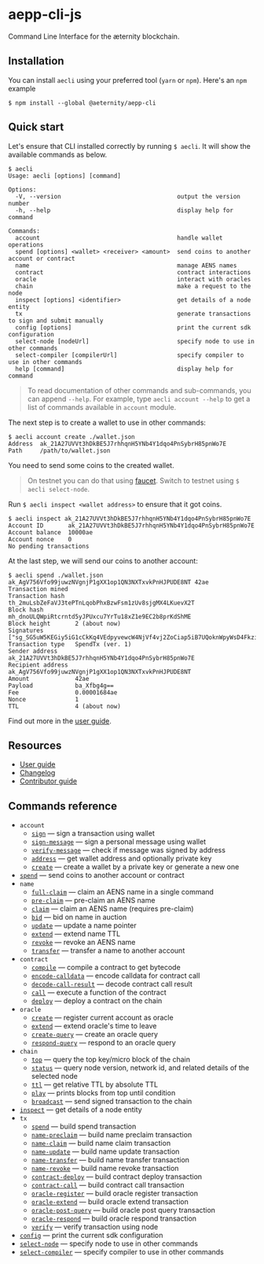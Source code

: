 # aepp-cli-js

Command Line Interface for the æternity blockchain.

## Installation

You can install `aecli` using your preferred tool (`yarn` or `npm`). Here's an `npm` example

```
$ npm install --global @aeternity/aepp-cli
```

## Quick start

Let's ensure that CLI installed correctly by running `$ aecli`. It will show the available commands as below.

<!-- ROOT-HELP-BEGIN -->

```
$ aecli
Usage: aecli [options] [command]

Options:
  -V, --version                                 output the version number
  -h, --help                                    display help for command

Commands:
  account                                       handle wallet operations
  spend [options] <wallet> <receiver> <amount>  send coins to another account or contract
  name                                          manage AENS names
  contract                                      contract interactions
  oracle                                        interact with oracles
  chain                                         make a request to the node
  inspect [options] <identifier>                get details of a node entity
  tx                                            generate transactions to sign and submit manually
  config [options]                              print the current sdk configuration
  select-node [nodeUrl]                         specify node to use in other commands
  select-compiler [compilerUrl]                 specify compiler to use in other commands
  help [command]                                display help for command
```

<!-- ROOT-HELP-END -->

> To read documentation of other commands and sub-commands, you can append `--help`. For example, type `aecli account --help` to get a list of commands available in `account` module.

The next step is to create a wallet to use in other commands:

<!-- WALLET-CREATE-BEGIN -->

```
$ aecli account create ./wallet.json
Address  ak_21A27UVVt3hDkBE5J7rhhqnH5YNb4Y1dqo4PnSybrH85pnWo7E
Path     /path/to/wallet.json
```

<!-- WALLET-CREATE-END -->

You need to send some coins to the created wallet.

> On testnet you can do that using [faucet]. Switch to testnet using `$ aecli select-node`.

[faucet]: https://faucet.aepps.com/

Run `$ aecli inspect <wallet address>` to ensure that it got coins.

<!-- INSPECT-BEGIN -->

```
$ aecli inspect ak_21A27UVVt3hDkBE5J7rhhqnH5YNb4Y1dqo4PnSybrH85pnWo7E
Account ID       ak_21A27UVVt3hDkBE5J7rhhqnH5YNb4Y1dqo4PnSybrH85pnWo7E
Account balance  10000ae
Account nonce    0
No pending transactions
```

<!-- INSPECT-END -->

At the last step, we will send our coins to another account:

<!-- SPEND-BEGIN -->

```
$ aecli spend ./wallet.json ak_AgV756Vfo99juwzNVgnjP1gXX1op1QN3NXTxvkPnHJPUDE8NT 42ae
Transaction mined
Transaction hash   th_2muLsbZeFaVJ3tePTnLqobPhxBzwFsm1zUv8sjgMX4LKuevX2T
Block hash         mh_dnoULQWpiRtcrntd5yJPUxcu7YrTu18xZ1e9EC2b8prKdShME
Block height       2 (about now)
Signatures         ["sg_SG5uW5KEGiy5iG1cCkKq4VEdpyvewcW4NjVf4vj2ZoCiap5iB7UQoknWpyWsD4FkziBuGPE88zwXemq3ZvPrdzNtXtKuD"]
Transaction type   SpendTx (ver. 1)
Sender address     ak_21A27UVVt3hDkBE5J7rhhqnH5YNb4Y1dqo4PnSybrH85pnWo7E
Recipient address  ak_AgV756Vfo99juwzNVgnjP1gXX1op1QN3NXTxvkPnHJPUDE8NT
Amount             42ae
Payload            ba_Xfbg4g==
Fee                0.00001684ae
Nonce              1
TTL                4 (about now)
```

<!-- SPEND-END -->

Find out more in the [user guide](./user-guide.md).

## Resources

- [User guide](./user-guide.md)
- [Changelog](./CHANGELOG.md)
- [Contributor guide](./contributor-guide.md)

## Commands reference

<!-- REFERENCE-TOC-BEGIN -->

- `account`
  - [`sign`](./reference.md#sign) — sign a transaction using wallet
  - [`sign-message`](./reference.md#sign-message) — sign a personal message using wallet
  - [`verify-message`](./reference.md#verify-message) — check if message was signed by address
  - [`address`](./reference.md#address) — get wallet address and optionally private key
  - [`create`](./reference.md#create) — create a wallet by a private key or generate a new one
- [`spend`](./reference.md#spend) — send coins to another account or contract
- `name`
  - [`full-claim`](./reference.md#full-claim) — claim an AENS name in a single command
  - [`pre-claim`](./reference.md#pre-claim) — pre-claim an AENS name
  - [`claim`](./reference.md#claim) — claim an AENS name (requires pre-claim)
  - [`bid`](./reference.md#bid) — bid on name in auction
  - [`update`](./reference.md#update) — update a name pointer
  - [`extend`](./reference.md#extend) — extend name TTL
  - [`revoke`](./reference.md#revoke) — revoke an AENS name
  - [`transfer`](./reference.md#transfer) — transfer a name to another account
- `contract`
  - [`compile`](./reference.md#compile) — compile a contract to get bytecode
  - [`encode-calldata`](./reference.md#encode-calldata) — encode calldata for contract call
  - [`decode-call-result`](./reference.md#decode-call-result) — decode contract call result
  - [`call`](./reference.md#call) — execute a function of the contract
  - [`deploy`](./reference.md#deploy) — deploy a contract on the chain
- `oracle`
  - [`create`](./reference.md#create-1) — register current account as oracle
  - [`extend`](./reference.md#extend-1) — extend oracle's time to leave
  - [`create-query`](./reference.md#create-query) — create an oracle query
  - [`respond-query`](./reference.md#respond-query) — respond to an oracle query
- `chain`
  - [`top`](./reference.md#top) — query the top key/micro block of the chain
  - [`status`](./reference.md#status) — query node version, network id, and related details of the selected node
  - [`ttl`](./reference.md#ttl) — get relative TTL by absolute TTL
  - [`play`](./reference.md#play) — prints blocks from top until condition
  - [`broadcast`](./reference.md#broadcast) — send signed transaction to the chain
- [`inspect`](./reference.md#inspect) — get details of a node entity
- `tx`
  - [`spend`](./reference.md#spend-1) — build spend transaction
  - [`name-preclaim`](./reference.md#name-preclaim) — build name preclaim transaction
  - [`name-claim`](./reference.md#name-claim) — build name claim transaction
  - [`name-update`](./reference.md#name-update) — build name update transaction
  - [`name-transfer`](./reference.md#name-transfer) — build name transfer transaction
  - [`name-revoke`](./reference.md#name-revoke) — build name revoke transaction
  - [`contract-deploy`](./reference.md#contract-deploy) — build contract deploy transaction
  - [`contract-call`](./reference.md#contract-call) — build contract call transaction
  - [`oracle-register`](./reference.md#oracle-register) — build oracle register transaction
  - [`oracle-extend`](./reference.md#oracle-extend) — build oracle extend transaction
  - [`oracle-post-query`](./reference.md#oracle-post-query) — build oracle post query transaction
  - [`oracle-respond`](./reference.md#oracle-respond) — build oracle respond transaction
  - [`verify`](./reference.md#verify) — verify transaction using node
- [`config`](./reference.md#config) — print the current sdk configuration
- [`select-node`](./reference.md#select-node) — specify node to use in other commands
- [`select-compiler`](./reference.md#select-compiler) — specify compiler to use in other commands

<!-- REFERENCE-TOC-END -->
